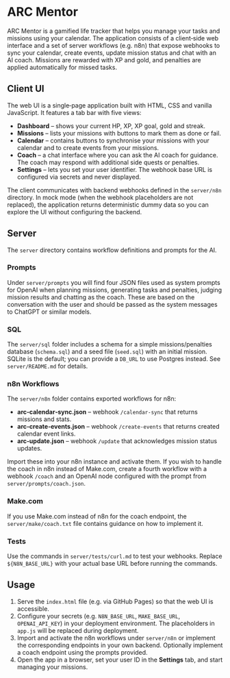 # ARC Mentor

ARC Mentor is a gamified life tracker that helps you manage your tasks and missions using your calendar. The application consists of a client‑side web interface and a set of server workflows (e.g. n8n) that expose webhooks to sync your calendar, create events, update mission status and chat with an AI coach. Missions are rewarded with XP and gold, and penalties are applied automatically for missed tasks.

## Client UI

The web UI is a single‑page application built with HTML, CSS and vanilla JavaScript. It features a tab bar with five views:

* **Dashboard** – shows your current HP, XP, XP goal, gold and streak.
* **Missions** – lists your missions with buttons to mark them as done or fail.
* **Calendar** – contains buttons to synchronise your missions with your calendar and to create events from your missions.
* **Coach** – a chat interface where you can ask the AI coach for guidance. The coach may respond with additional side quests or penalties.
* **Settings** – lets you set your user identifier. The webhook base URL is configured via secrets and never displayed.

The client communicates with backend webhooks defined in the `server/n8n` directory. In mock mode (when the webhook placeholders are not replaced), the application returns deterministic dummy data so you can explore the UI without configuring the backend.

## Server

The `server` directory contains workflow definitions and prompts for the AI.

### Prompts

Under `server/prompts` you will find four JSON files used as system prompts for OpenAI when planning missions, generating tasks and penalties, judging mission results and chatting as the coach. These are based on the conversation with the user and should be passed as the system messages to ChatGPT or similar models.

### SQL

The `server/sql` folder includes a schema for a simple missions/penalties database (`schema.sql`) and a seed file (`seed.sql`) with an initial mission. SQLite is the default; you can provide a `DB_URL` to use Postgres instead. See `server/README.md` for details.

### n8n Workflows

The `server/n8n` folder contains exported workflows for n8n:

* **arc‑calendar‑sync.json** – webhook `/calendar-sync` that returns missions and stats.
* **arc‑create‑events.json** – webhook `/create-events` that returns created calendar event links.
* **arc‑update.json** – webhook `/update` that acknowledges mission status updates.

Import these into your n8n instance and activate them. If you wish to handle the coach in n8n instead of Make.com, create a fourth workflow with a webhook `/coach` and an OpenAI node configured with the prompt from `server/prompts/coach.json`.

### Make.com

If you use Make.com instead of n8n for the coach endpoint, the `server/make/coach.txt` file contains guidance on how to implement it.

### Tests

Use the commands in `server/tests/curl.md` to test your webhooks. Replace `${N8N_BASE_URL}` with your actual base URL before running the commands.

## Usage

1. Serve the `index.html` file (e.g. via GitHub Pages) so that the web UI is accessible.
2. Configure your secrets (e.g. `N8N_BASE_URL`, `MAKE_BASE_URL`, `OPENAI_API_KEY`) in your deployment environment. The placeholders in `app.js` will be replaced during deployment.
3. Import and activate the n8n workflows under `server/n8n` or implement the corresponding endpoints in your own backend. Optionally implement a coach endpoint using the prompts provided.
4. Open the app in a browser, set your user ID in the **Settings** tab, and start managing your missions.
